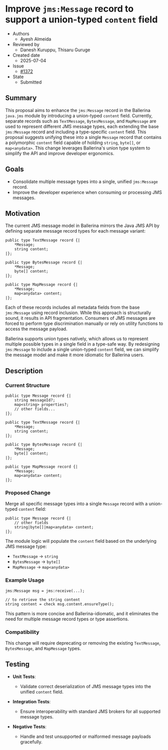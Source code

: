 # Improve `jms:Message` record to support a union-typed `content` field

- Authors
  - Ayesh Almeida
- Reviewed by
  - Danesh Kuruppu, Thisaru Guruge
- Created date
  - 2025-07-04
- Issue
  - [#1372](https://github.com/ballerina-platform/ballerina-spec/issues/1372)
- State
  - Submitted

## Summary

This proposal aims to enhance the `jms:Message` record in the Ballerina `java.jms` module by introducing a union-typed `content` field. Currently, separate records such as `TextMessage`, `BytesMessage`, and `MapMessage` are used to represent different JMS message types, each extending the base `jms:Message` record and including a type-specific `content` field. This proposal suggests unifying these into a single `Message` record that contains a polymorphic `content` field capable of holding `string`, `byte[]`, or `map<anydata>`. This change leverages Ballerina's union type system to simplify the API and improve developer ergonomics.

## Goals

* Consolidate multiple message types into a single, unified `jms:Message` record.
* Improve the developer experience when consuming or processing JMS messages.

## Motivation

The current JMS message model in Ballerina mirrors the Java JMS API by defining separate message record types for each message variant:

```ballerina
public type TextMessage record {|
    *Message;
    string content;
|};

public type BytesMessage record {|
    *Message;
    byte[] content;
|};

public type MapMessage record {|
    *Message;
    map<anydata> content;
|};
```

Each of these records includes all metadata fields from the base `jms:Message` using record inclusion. While this approach is structurally sound, it results in API fragmentation. Consumers of JMS messages are forced to perform type discrimination manually or rely on utility functions to access the message payload.

Ballerina supports union types natively, which allows us to represent multiple possible types in a single field in a type-safe way. By redesigning `jms:Message` to include a single union-typed `content` field, we can simplify the message model and make it more idiomatic for Ballerina users.

## Description

### Current Structure

```ballerina
public type Message record {|
    string messageId?;
    map<string> properties?;
    // other fields...
|};

public type TextMessage record {|
    *Message;
    string content;
|};

public type BytesMessage record {|
    *Message;
    byte[] content;
|};

public type MapMessage record {|
    *Message;
    map<anydata> content;
|};
```

### Proposed Change

Merge all specific message types into a single `Message` record with a union-typed `content` field:

```ballerina
public type Message record {|
    // other fields
    string|byte[]|map<anydata> content;
|};
```

The module logic will populate the `content` field based on the underlying JMS message type:

* `TextMessage` → `string`
* `BytesMessage` → `byte[]`
* `MapMessage` → `map<anydata>`

### Example Usage

```ballerina
jms:Message msg = jms:receive(...);

// to retrieve the string content
string content = check msg.content.ensureType();
```

This pattern is more concise and Ballerina-idiomatic, and it eliminates the need for multiple message record types or type assertions.

### Compatibility

This change will require deprecating or removing the existing `TextMessage`, `BytesMessage`, and `MapMessage` types.

## Testing

* **Unit Tests**:

  * Validate correct deserialization of JMS message types into the unified `content` field.

* **Integration Tests**:

  * Ensure interoperability with standard JMS brokers for all supported message types.

* **Negative Tests**:

  * Handle and test unsupported or malformed message payloads gracefully.
